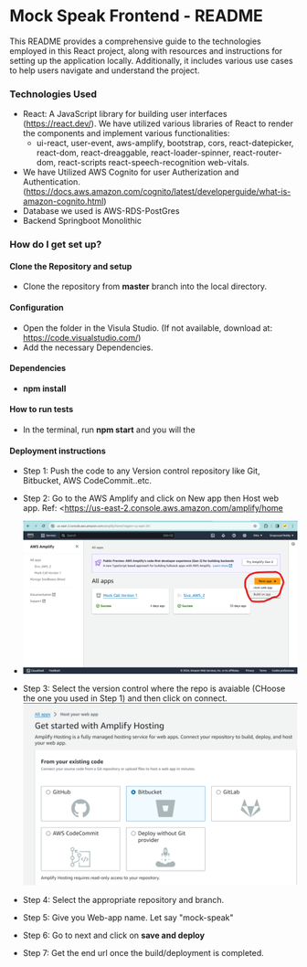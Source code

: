 
# Mock Speak Frontend - README #

This README provides a comprehensive guide to the technologies employed in this React project, along with resources and instructions for setting up the application locally. Additionally, it includes various use cases to help users navigate and understand the project.

### **Technologies Used** ###

- React: A JavaScript library for building user interfaces (<https://react.dev/>). We have utilized various libraries of React to render the components and implement various functionalities:
  - ui-react, user-event, aws-amplify, bootstrap, cors, react-datepicker, react-dom, react-dreaggable, react-loader-spinner, react-router-dom, react-scripts react-speech-recognition web-vitals.
- We have Utilized AWS Cognito for user Autherization and Authentication. (<https://docs.aws.amazon.com/cognito/latest/developerguide/what-is-amazon-cognito.html>)
- Database we used is AWS-RDS-PostGres
- Backend Springboot Monolithic

### **How do I get set up?** ###

#### **Clone the Repository and setup** ####

- Clone the repository from **master** branch into the local directory.

#### **Configuration** ####

- Open the folder in the Visula Studio. (If not available, download at: <https://code.visualstudio.com/>)
- Add the necessary Dependencies.

#### **Dependencies** #####

- **npm install**

#### **How to run tests** ####

- In the terminal, run **npm start** and you will the

#### Deployment instructions ####

- Step 1: Push the code to any Version control repository like Git, Bitbucket, AWS CodeCommit..etc.

-  Step 2: Go to the AWS Amplify and click on New app then Host web app. Ref: <<https://us-east-2.console.aws.amazon.com/amplify/home>
-  ![AWS Amplify Homepage](./src/Images/AWS_Amplify_Home.png)
- Step 3: Select the version control where the repo is avaiable (CHoose the one you used in Step 1) and then click on connect.
![AWS Amplify RepoSelect](./src/Images/AWS_Amplify_Version.png)
- Step 4: Select the appropriate repository and branch.
- Step 5: Give you Web-app name. Let say "mock-speak"
- Step 6: Go to next and click on **save and deploy**
- Step 7: Get the end url once the build/deployment is completed.
